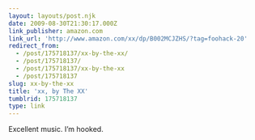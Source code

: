 ```yaml
---
layout: layouts/post.njk
date: 2009-08-30T21:30:17.000Z
link_publisher: amazon.com
link_url: 'http://www.amazon.com/xx/dp/B002MCJZHS/?tag=foohack-20'
redirect_from:
  - /post/175718137/xx-by-the-xx/
  - /post/175718137/
  - /post/175718137/xx-by-the-xx
  - /post/175718137
slug: xx-by-the-xx
title: 'xx, by The XX'
tumblrid: 175718137
type: link
---
```

<p>Excellent music. I&rsquo;m hooked.</p>
